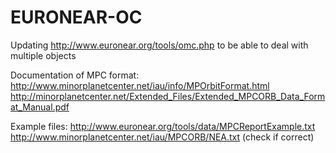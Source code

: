 # EURONEAR-OC
Updating http://www.euronear.org/tools/omc.php to be able to deal with multiple objects

Documentation of MPC format: 
http://www.minorplanetcenter.net/iau/info/MPOrbitFormat.html
http://minorplanetcenter.net/Extended_Files/Extended_MPCORB_Data_Format_Manual.pdf

Example files:
http://www.euronear.org/tools/data/MPCReportExample.txt
http://www.minorplanetcenter.net/iau/MPCORB/NEA.txt (check if correct)
